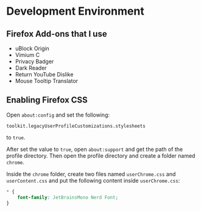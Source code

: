 # Development Environment

## Firefox Add-ons that I use
- uBlock Origin
- Vimium C
- Privacy Badger
- Dark Reader
- Return YouTube Dislike
- Mouse Tooltip Translator

## Enabling Firefox CSS

Open `about:config` and set the following:

```
toolkit.legacyUserProfileCustomizations.stylesheets
```

to `true`.

After set the value to `true`, open `about:support` and get the path of the profile directory. Then open the profile directory and create a folder named `chrome`.

Inside the `chrome` folder, create two files named `userChrome.css` and `userContent.css` and put the following content inside `userChrome.css`:

```css
* {
    font-family: JetBrainsMono Nerd Font;
}
```
